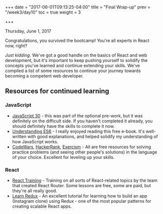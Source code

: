 +++
date = "2017-06-01T09:13:25-04:00"
title = "Final Wrap-up"
prev = "/week3/day10"
toc = true
weight = 3

+++

<date>Thursday, June 1, 2017</date>

Congratulations, you survived the bootcamp! You're all experts in React now, right?

_Just kidding_.  We've got a good handle on the basics of React and web development, but it's important to keep pushing yourself to solidify the concepts you've learned and continue extending your skills.  We've compiled a list of some resources to continue your journey towards becoming a competent web developer.

## Resources for continued learning

### JavaScript

* [JavaScript 30](https://javascript30.com/) - this was part of the optional pre-work, but it was definitely on the difficult side. If you haven't completed it already, you should definitely have the skills to complete it now.
* [Understanding ES6](https://leanpub.com/understandinges6/read) - I really enjoyed reading this free e-book. It's well-written with good explanations, and helped solidify my understanding of how JavaScript works.
* [CodeWars](https://www.codewars.com), [HackerRank](https://www.hackerrank.com/), [Exercism](http://exercism.io/) - All are free resources for solving practice problems (and seeing other people's solutions) in the language of your choice.  Excellent for leveling up your skills.

### React

* [React Training](https://reacttraining.com/) - Training on all sorts of React-related topics by the team that created React Router.  Some lessons are free, some are paid, but they're all really good.
* [Learn Redux](https://learnredux.com/) - An excellent tutorial for learning how to build an app (Instagram clone) using Redux - one of the most popular patterns for creating scalable React apps.

